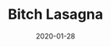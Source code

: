 --- 
layout: sheets-layout
title: "Bitch Lasagna"
date: 2020-01-28
categories: arrangements
permalink: ":categories/:year/:month/:day/:title"
pdf-link: bitch-lasagna.pdf
pdf-lyric: bitch-lasgna-lyrics.pdf
yt-link: #
muse-link: https://musescore.com/user/28025112/scores/5945179
---